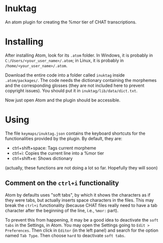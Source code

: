 # Inuktag

An atom plugin for creating the %mor tier of CHAT transcriptions.

# Installing

After installing Atom, look for its `.atom` folder. In Windows, it is probably
in `C:/Users/<your_user_name>/.atom`; in Linux, it is probably in
`/home/<your_user_name>/.atom`.

Download the entire code into a folder called `inuktag` inside
`.atom/packages/`. The code needs the dictionary containing the morphemes and
the corresponding glosses (they are not included here to prevent copyright
issues). You should put it in `inuktag/lib/data/dict.txt`.

Now just open Atom and the plugin should be accessible.

# Using

The file `keymaps/inuktag.json` contains the keyboard shortcuts for the
functionalities provided by the plugin. By default, they are:

 * ctrl+shift+space: Tags current morpheme
 * ctrl+i: Copies the current line into a %mor tier
 * ctrl+shift+e: Shows dictionary

(actually, these functions are not doing a lot so far. Hopefully they will soon)

## Comment on the `ctrl+i` functionality

Atom by defaults uses "soft tabs", by which it shows the characters as if they
were tabs, but actually inserts space characters in the files. This may break
the `ctrl+i` functionality (because CHAT files really need to have a tab
character after the beginning of the line, i.e., `%mor:` part).

To prevent this from happening, it may be a good idea to deactivate the
`soft tabs` in the Settings, in Atom. You may open the Settings going to
`Edit > Preferences`. Then click in `Editor` (in the left panel) and search
for the option named `Tab Type`. Then choose `hard` to deactivate `soft tabs`.

